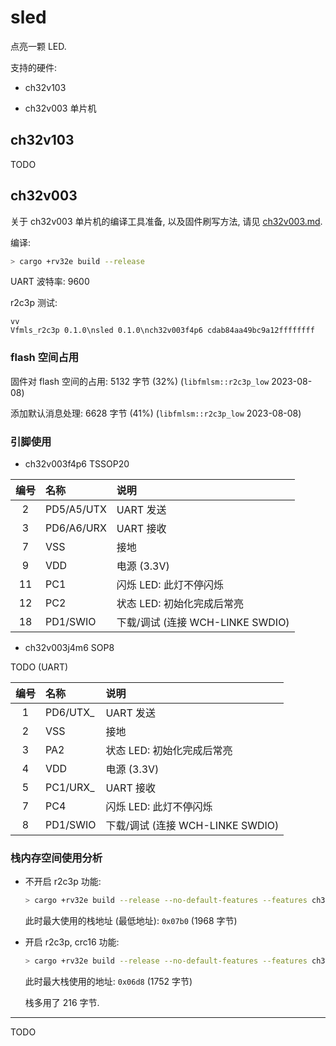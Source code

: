 # sled

点亮一颗 LED.

支持的硬件:

- ch32v103

- ch32v003 单片机

## ch32v103

TODO

## ch32v003

关于 ch32v003 单片机的编译工具准备, 以及固件刷写方法, 请见
[ch32v003.md](./ch32v003.md).

编译:

```sh
> cargo +rv32e build --release
```

UART 波特率: 9600

r2c3p 测试:

```
vv
Vfmls_r2c3p 0.1.0\nsled 0.1.0\nch32v003f4p6 cdab84aa49bc9a12ffffffff
```

### flash 空间占用

固件对 flash 空间的占用: 5132 字节 (32%) (`libfmlsm::r2c3p_low` 2023-08-08)

添加默认消息处理: 6628 字节 (41%) (`libfmlsm::r2c3p_low` 2023-08-08)

### 引脚使用

- ch32v003f4p6 TSSOP20

| 编号 | 名称       | 说明                             |
| :--: | :--------- | :------------------------------- |
|  2   | PD5/A5/UTX | UART 发送                        |
|  3   | PD6/A6/URX | UART 接收                        |
|  7   | VSS        | 接地                             |
|  9   | VDD        | 电源 (3.3V)                      |
|  11  | PC1        | 闪烁 LED: 此灯不停闪烁           |
|  12  | PC2        | 状态 LED: 初始化完成后常亮       |
|  18  | PD1/SWIO   | 下载/调试 (连接 WCH-LINKE SWDIO) |

- ch32v003j4m6 SOP8

TODO (UART)

| 编号 | 名称     | 说明                             |
| :--: | :------- | :------------------------------- |
|  1   | PD6/UTX_ | UART 发送                        |
|  2   | VSS      | 接地                             |
|  3   | PA2      | 状态 LED: 初始化完成后常亮       |
|  4   | VDD      | 电源 (3.3V)                      |
|  5   | PC1/URX_ | UART 接收                        |
|  7   | PC4      | 闪烁 LED: 此灯不停闪烁           |
|  8   | PD1/SWIO | 下载/调试 (连接 WCH-LINKE SWDIO) |

### 栈内存空间使用分析

- 不开启 r2c3p 功能:

  ```sh
  > cargo +rv32e build --release --no-default-features --features ch32v003f4p6
  ```

  此时最大使用的栈地址 (最低地址): `0x07b0` (1968 字节)

- 开启 r2c3p, crc16 功能:

  ```sh
  > cargo +rv32e build --release --no-default-features --features ch32v003f4p6,r2c3p,r2c3p-crc16
  ```

  此时最大栈使用的地址: `0x06d8` (1752 字节)

  栈多用了 216 字节.

---

TODO
